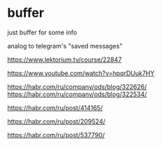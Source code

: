 # buffer

just buffer for some info

analog to telegram's "saved messages"

https://www.lektorium.tv/course/22847

https://www.youtube.com/watch?v=hpqrDUuk7HY

https://habr.com/ru/company/ods/blog/322626/
https://habr.com/ru/company/ods/blog/322534/

https://habr.com/ru/post/414165/

https://habr.com/ru/post/209524/

https://habr.com/ru/post/537790/
